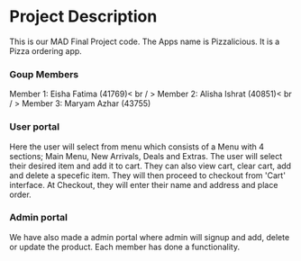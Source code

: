 # Project Description
This is our MAD Final Project code. The Apps name is Pizzalicious. It is a Pizza ordering app. 

### Goup Members
Member 1: Eisha Fatima (41769)< br / >
Member 2: Alisha Ishrat (40851)< br / >
Member 3: Maryam Azhar (43755)

### User portal
Here the user will select from menu which consists of a Menu with 4 sections; Main Menu, New Arrivals, Deals and Extras. The user will select their desired item and add it to cart. They can also view cart, clear cart, add and delete a specefic item. They will then proceed to checkout from 'Cart' interface. At Checkout, they will enter their name and address and place order. 

### Admin portal
We have also made a admin portal where admin will signup and add, delete or update the product. Each member has done a functionality. 
